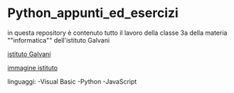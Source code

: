 # Python_appunti_ed_esercizi

in questa repository è contenuto tutto il lavoro della classe 3a della materia ""informatica"" dell'istituto Galvani

[istituto Galvani](https://www.iisgalvanimi.edu.it/)

[immagine istituto](https://www.google.com/imgres?imgurl=https%3A%2F%2Fwww.iisgalvanimi.edu.it%2Fsites%2Fdefault%2Ffiles%2Fimage_gallery%2Fscuola.jpg&imgrefurl=https%3A%2F%2Fwww.iisgalvanimi.edu.it%2Fla-scuola%2Fstrutture-e-attivita&tbnid=MEM2Tw_lC5IDeM&vet=12ahUKEwjos_mi1Z_zAhUHrKQKHcsFDTsQMygBegUIARCdAQ..i&docid=4YUg8YDVVcwVbM&w=1280&h=851&q=foto%20istituto%20galvani%20milano&ved=2ahUKEwjos_mi1Z_zAhUHrKQKHcsFDTsQMygBegUIARCdAQ)


linguaggi:
-Visual Basic
-Python
-JavaScript
